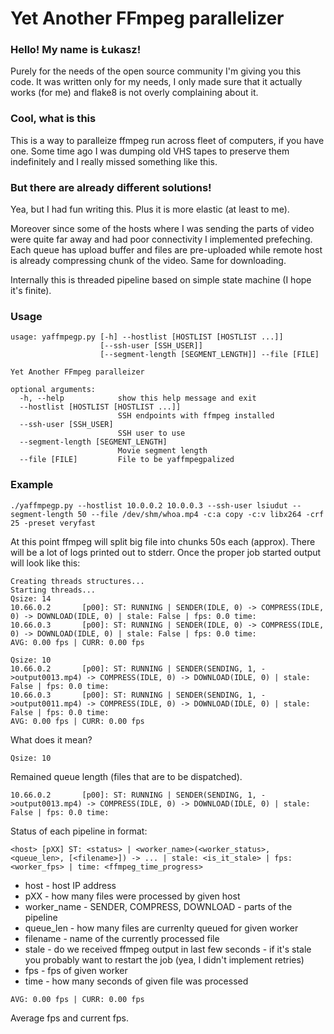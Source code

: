 # Yet Another FFmpeg parallelizer 

### Hello! My name is Łukasz!
Purely for the needs of the open source community I'm giving you this code. It was written only for my needs, I only made sure that it actually works (for me) and flake8 is not overly complaining about it.

### Cool, what is this
This is a way to paralleize ffmpeg run across fleet of computers, if you have one. Some time ago I was dumping old VHS tapes to preserve them indefinitely and I really missed something like this.

### But there are already different solutions!
Yea, but I had fun writing this. Plus it is more elastic (at least to me).

Moreover since some of the hosts where I was sending the parts of video were quite far away and had poor connectivity I implemented prefeching. Each queue has upload buffer and files are pre-uploaded while remote host is already compressing chunk of the video. Same for downloading.

Internally this is threaded pipeline based on simple state machine (I hope it's finite).

### Usage

```
usage: yaffmpegp.py [-h] --hostlist [HOSTLIST [HOSTLIST ...]]
                    [--ssh-user [SSH_USER]]
                    [--segment-length [SEGMENT_LENGTH]] --file [FILE]

Yet Another FFmpeg paralleizer

optional arguments:
  -h, --help            show this help message and exit
  --hostlist [HOSTLIST [HOSTLIST ...]]
                        SSH endpoints with ffmpeg installed
  --ssh-user [SSH_USER]
                        SSH user to use
  --segment-length [SEGMENT_LENGTH]
                        Movie segment length
  --file [FILE]         File to be yaffmpegpalized
```

### Example
```
./yaffmpegp.py --hostlist 10.0.0.2 10.0.0.3 --ssh-user lsiudut --segment-length 50 --file /dev/shm/whoa.mp4 -c:a copy -c:v libx264 -crf 25 -preset veryfast
```
At this point ffmpeg will split big file into chunks 50s each (approx). There will be a lot of logs printed out to stderr. Once the proper job started output will look like this:
```
Creating threads structures...
Starting threads...
Qsize: 14
10.66.0.2       [p00]: ST: RUNNING | SENDER(IDLE, 0) -> COMPRESS(IDLE, 0) -> DOWNLOAD(IDLE, 0) | stale: False | fps: 0.0 time: 
10.66.0.3       [p00]: ST: RUNNING | SENDER(IDLE, 0) -> COMPRESS(IDLE, 0) -> DOWNLOAD(IDLE, 0) | stale: False | fps: 0.0 time: 
AVG: 0.00 fps | CURR: 0.00 fps

Qsize: 10
10.66.0.2       [p00]: ST: RUNNING | SENDER(SENDING, 1, ->output0013.mp4) -> COMPRESS(IDLE, 0) -> DOWNLOAD(IDLE, 0) | stale: False | fps: 0.0 time: 
10.66.0.3       [p00]: ST: RUNNING | SENDER(SENDING, 1, ->output0011.mp4) -> COMPRESS(IDLE, 0) -> DOWNLOAD(IDLE, 0) | stale: False | fps: 0.0 time: 
AVG: 0.00 fps | CURR: 0.00 fps
```

What does it mean?
```
Qsize: 10
```
Remained queue length (files that are to be dispatched).

```
10.66.0.2       [p00]: ST: RUNNING | SENDER(SENDING, 1, ->output0013.mp4) -> COMPRESS(IDLE, 0) -> DOWNLOAD(IDLE, 0) | stale: False | fps: 0.0 time: 
```
Status of each pipeline in format:
```
<host> [pXX] ST: <status> | <worker_name>(<worker_status>, <queue_len>, [<filename>]) -> ... | stale: <is_it_stale> | fps: <worker_fps> | time: <ffmpeg_time_progress>
```
* host - host IP address
* pXX - how many files were processed by given host
* worker_name - SENDER, COMPRESS, DOWNLOAD - parts of the pipeline
* queue_len - how many files are currenlty queued for given worker
* filename - name of the currently processed file
* stale - do we received ffmpeg output in last few seconds - if it's stale you probably want to restart the job (yea, I didn't implement retries)
* fps - fps of given worker
* time - how many seconds of given file was processed

```
AVG: 0.00 fps | CURR: 0.00 fps
```

Average fps and current fps.
